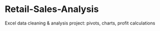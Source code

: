 # Retail-Sales-Analysis
Excel data cleaning &amp; analysis project: pivots, charts, profit calculations
